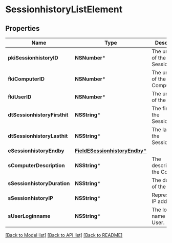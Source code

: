 # SessionhistoryListElement

## Properties
Name | Type | Description | Notes
------------ | ------------- | ------------- | -------------
**pkiSessionhistoryID** | **NSNumber*** | The unique ID of the Sessionhistory | 
**fkiComputerID** | **NSNumber*** | The unique ID of the Computer | [optional] 
**fkiUserID** | **NSNumber*** | The unique ID of the User | [optional] 
**dtSessionhistoryFirsthit** | **NSString*** | The first hit of the Sessionhistory | 
**dtSessionhistoryLasthit** | **NSString*** | The last hit of the Sessionhistory | 
**eSessionhistoryEndby** | [**FieldESessionhistoryEndby***](FieldESessionhistoryEndby.md) |  | 
**sComputerDescription** | **NSString*** | The description of the Computer | [optional] 
**sSessionhistoryDuration** | **NSString*** | The duration of the session | 
**sSessionhistoryIP** | **NSString*** | Represent an IP address. | 
**sUserLoginname** | **NSString*** | The login name of the User. | [optional] 

[[Back to Model list]](../README.md#documentation-for-models) [[Back to API list]](../README.md#documentation-for-api-endpoints) [[Back to README]](../README.md)


